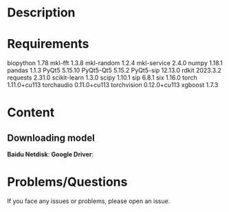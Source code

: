 # Description
# Requirements
biopython                 1.78
mkl-fft                   1.3.8
mkl-random                1.2.4
mkl-service               2.4.0
numpy                     1.18.1
pandas                    1.1.3
PyQt5                     5.15.10
PyQt5-Qt5                 5.15.2
PyQt5-sip                 12.13.0
rdkit                     2023.3.2
requests                  2.31.0
scikit-learn              1.3.0
scipy                     1.10.1
sip                       6.8.1
six                       1.16.0
torch                     1.11.0+cu113
torchaudio                0.11.0+cu113
torchvision               0.12.0+cu113
xgboost                   1.7.3  
# Content
## Downloading model
**Baidu Netdisk**:
**Google Driver**:
# Problems/Questions
If you face any issues or problems, please open an issue.
